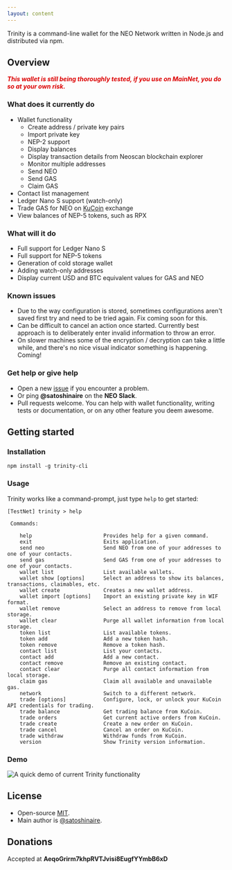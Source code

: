 ```yaml
---
layout: content
---
```


Trinity is a command-line wallet for the NEO Network written in Node.js and distributed via npm.

## Overview

<p style="color: #dc0000;"><strong><em>This wallet is still being thoroughly tested, if you use on MainNet, you do so at your own risk.</em></strong></p>

### What does it currently do

- Wallet functionality
  - Create address / private key pairs
  - Import private key
  - NEP-2 support
  - Display balances
  - Display transaction details from Neoscan blockchain explorer
  - Monitor multiple addresses
  - Send NEO
  - Send GAS
  - Claim GAS
- Contact list management
- Ledger Nano S support (watch-only)
- Trade GAS for NEO on [KuCoin](https://www.kucoin.com/#/trade/GAS-NEO) exchange
- View balances of NEP-5 tokens, such as RPX

### What will it do

- Full support for Ledger Nano S
- Full support for NEP-5 tokens
- Generation of cold storage wallet
- Adding watch-only addresses
- Display current USD and BTC equivalent values for GAS and NEO

### Known issues

- Due to the way configuration is stored, sometimes configurations aren't saved first try and need to be tried again. Fix coming soon for this.
- Can be difficult to cancel an action once started. Currently best approach is to deliberately enter invalid information to throw an error.
- On slower machines some of the encryption / decryption can take a little while, and there's no nice visual indicator something is happening. Coming!

### Get help or give help

- Open a new [issue](https://github.com/Satoshinaire/trinity-cli/issues/new) if you encounter a problem.
- Or ping **@satoshinaire** on the **NEO Slack**.
- Pull requests welcome. You can help with wallet functionality, writing tests or documentation, or on any other feature you deem awesome.

## Getting started

### Installation

```
npm install -g trinity-cli
```

### Usage

Trinity works like a command-prompt, just type `help` to get started:

```
[TestNet] trinity > help

 Commands:

    help                       Provides help for a given command.
    exit                       Exits application.
    send neo                   Send NEO from one of your addresses to one of your contacts.
    send gas                   Send GAS from one of your addresses to one of your contacts.
    wallet list                List available wallets.
    wallet show [options]      Select an address to show its balances, transactions, claimables, etc.
    wallet create              Creates a new wallet address.
    wallet import [options]    Import an existing private key in WIF format.
    wallet remove              Select an address to remove from local storage.
    wallet clear               Purge all wallet information from local storage.
    token list                 List available tokens.
    token add                  Add a new token hash.
    token remove               Remove a token hash.
    contact list               List your contacts.
    contact add                Add a new contact.
    contact remove             Remove an existing contact.
    contact clear              Purge all contact information from local storage.
    claim gas                  Claim all available and unavailable gas.
    network                    Switch to a different network.
    trade [options]            Configure, lock, or unlock your KuCoin API credentials for trading.
    trade balance              Get trading balance from KuCoin.
    trade orders               Get current active orders from KuCoin.
    trade create               Create a new order on KuCoin.
    trade cancel               Cancel an order on KuCoin.
    trade withdraw             Withdraw funds from KuCoin.
    version                    Show Trinity version information.
```

### Demo

![A quick demo of current Trinity functionality](https://user-images.githubusercontent.com/30309816/32032525-6c077db8-ba53-11e7-8646-b89fbabecf0b.gif)

## License

- Open-source [MIT](https://github.com/Satoshinaire/trinity-cli/blob/master/LICENSE.md).
- Main author is [@satoshinaire](https://github.com/satoshinaire).

## Donations

Accepted at __AeqoGrirm7khpRVTJvisi8EugfYYmbB6xD__
